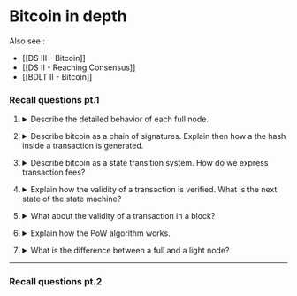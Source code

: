 # Bitcoin in depth

Also see :
- [[DS III - Bitcoin]]
- [[DS II - Reaching Consensus]]
- [[BDLT II - Bitcoin]]

### Recall questions pt.1

1. <details markdown=1><summary markdown="span"> Describe the detailed behavior of each full node. </summary>
    
    \
    ![](../../static/BDT/bitd1.png)

</details>

2. <details markdown=1><summary markdown="span"> Describe bitcoin as a chain of signatures.  Explain then how a the hash inside a transaction is generated.</summary>
    
    \
    ![](../../static/BDT/bitd2.png)

	As it can be seen, a ==transaction can have multiple inputs and outputs.== This inputs are ==references to an output from previous transactions==, while the outputs are usually the ==sender and the redeemer==.

	We say it's a chain of signatures as ==each sender it's going to sign the transaction with the hash of a previous transaction and his private key== and this process is going to be repeated for each successive transaction.
    

</details>

3. <details markdown=1><summary markdown="span"> Describe bitcoin as a state transition system. How do we express transaction fees? </summary>
    
    \
	We can see the state of each node as follows:

	![](../../static/BDT/bitd3.png)

	Each node has a ==state defined by unspent transaction units. Every time a transaction is actually taking place, it replaces the existing transaction units with the new ones that were created==.

	Transaction ==fees== are expressed ==implicitly,== in the sense that they are computed as the ==difference between the value sent to the redeemer and the change sent back to the user who created the transaction==.
    

</details>


4. <details markdown=1><summary markdown="span"> Explain how the validity of a transaction is verified.  What is the next state of the state machine?</summary>
    
    \
	The transition applies if and only if all of the following apply:
	- for each input in the current state
	- the UTXO is in the current state
	- the signature matches the owner of the UTXO
	- the sum of denominations of all input UTXOs is higher than or equal to the sum of denominations in the output

	![](../../static/BDT/bitd4.png)

</details>

5. <details markdown=1><summary markdown="span"> What about the validity of a transaction in a block?</summary>
    
    \
	We also check that ==the block timestamp is greater than the median timestamp of previous 11 blocks, and less than the network-adjusted time + 2 hours.==

</details>

6. <details markdown=1><summary markdown="span"> Explain how the PoW algorithm works. </summary>
    
    \
    The goal of the PoW of bitcoin ==is finding a hash for the current block s.t. it has a certain numbers of 0 in the prefix==. Once such hash is found, a node can the submit the block to the others (see question 1).

</details>


7. <details markdown=1><summary markdown="span"> What is the difference between a full and a light node? </summary>
    
    \
    A ==light node== only has to 
    - ==download block headers==
    - ==verify the PoW on such headers==
    - download only the ==branches with transactions relevant for them==
    
</details>

--- 
### Recall questions pt.2

